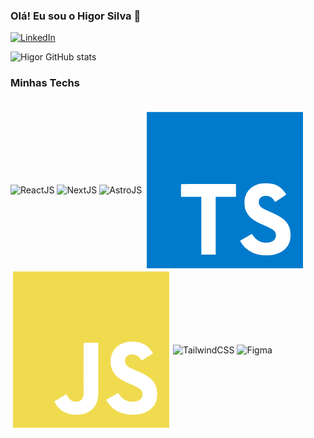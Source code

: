 ### Olá! Eu sou o Higor Silva 👋


[![LinkedIn](https://img.shields.io/badge/LinkedIn-0077B5?style=for-the-badge&logo=linkedin&logoColor=white)](https://www.linkedin.com/in/hiigorsilva/)

![Higor GitHub stats](https://github-readme-stats.vercel.app/api?username=hiigorsilva&show_icons=true&theme=radical)

### Minhas Techs

<div style="display: inline-block"></br>
  <img align="center" alt="ReactJS" src="https://raw.githubusercontent.com/marwin1991/profile-technology-icons/refs/heads/main/icons/react.png" />
  <img align="center" alt="NextJS" src="https://raw.githubusercontent.com/marwin1991/profile-technology-icons/refs/heads/main/icons/next_js.png" />
  <img align="center" alt="AstroJS" src="https://raw.githubusercontent.com/marwin1991/profile-technology-icons/refs/heads/main/icons/astro.png" />
  <img align="center" alt="TypeScript" src="https://raw.githubusercontent.com/devicons/devicon/master/icons/typescript/typescript-plain.svg" />
  <img align="center" alt="JavaScript" src="https://raw.githubusercontent.com/devicons/devicon/master/icons/javascript/javascript-plain.svg" />
  <img align="center" alt="TailwindCSS" src="https://raw.githubusercontent.com/marwin1991/profile-technology-icons/refs/heads/main/icons/tailwind_css.png" />
  <img align="center" alt="Figma" src="https://raw.githubusercontent.com/marwin1991/profile-technology-icons/refs/heads/main/icons/figma.png" />

</div>
